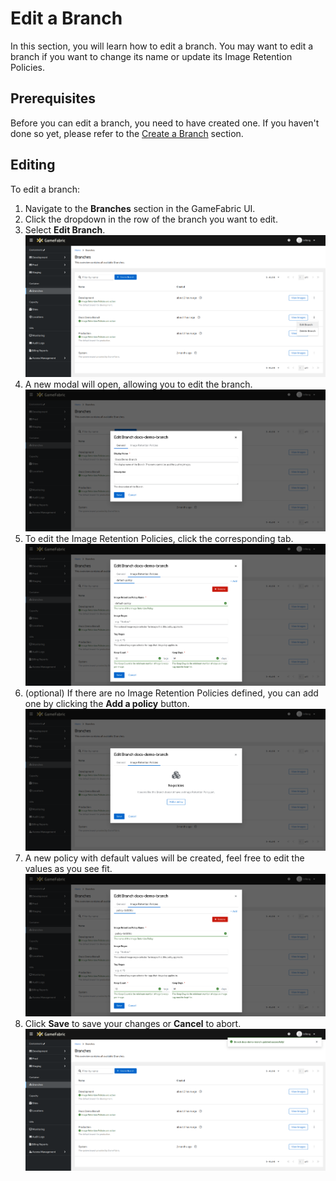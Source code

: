# Edit a Branch

In this section, you will learn how to edit a branch.
You may want to edit a branch if you want to change its name or update its Image Retention Policies.

## Prerequisites

Before you can edit a branch, you need to have created one. If you haven't done so yet, please refer to the [Create a Branch](pushing-container-images.md#create-a-branch) section.

## Editing

To edit a branch:

1. Navigate to the **Branches** section in the GameFabric UI.
2. Click the dropdown in the row of the branch you want to edit.
3. Select **Edit Branch**.
![GUI_branches_edit.png](images/branches/GUI_branches_edit.png)
4. A new modal will open, allowing you to edit the branch.
![GUI_branches_edit_general.png](images/branches/GUI_branches_edit_general.png)
5. To edit the Image Retention Policies, click the corresponding tab.
![GUI_branches_edit_policies.png](images/branches/GUI_branches_edit_policies.png)
6. (optional) If there are no Image Retention Policies defined, you can add one by clicking the **Add a policy** button.
![GUI_branches_edit_no_policies.png](images/branches/GUI_branches_edit_no_policies.png)
7. A new policy with default values will be created, feel free to edit the values as you see fit.
![GUI_branches_edit_new_default_policy.png](images/branches/GUI_branches_edit_new_default_policy.png)
8. Click **Save** to save your changes or **Cancel** to abort.
![GUI_branches_updated.png](images/branches/GUI_branches_updated.png)
